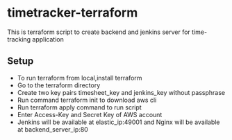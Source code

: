 # timetracker-terraform
This is terraform script to create backend and jenkins server for time-tracking application

## Setup 
- To run terraform from local,install terraform
- Go to the terraform directory
- Create two key pairs timesheet_key and jenkins_key without passphrase  
- Run command terraform init to download aws cli
- Run terraform apply command to run script
- Enter Access-Key and Secret Key of AWS account
- Jenkins will be available at elastic_ip:49001 and Nginx will be available at backend_server_ip:80
